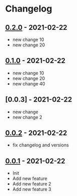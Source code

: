 # Changelog

## [0.2.0] - 2021-02-22
- new change 10
- new change 20

## [0.1.0] - 2021-02-22
- new change 10
- new change 20
- new change 40

## [0.0.3] - 2021-02-22
- new change
- new change 2

## [0.0.2] - 2021-02-22
- fix changelog and versions

## [0.0.1] - 2021-02-22
- Init
- Add new feature
- Add new feature 2
- Add new feature 3

[Unreleased]: https://github.com/tokyodrift1993/testing-github-actions/compare/master...development
[0.0.1]: https://github.com/tokyodrift1993/testing-github-actions/compare/336a3ddd...v0.1.0
[0.0.2]: https://github.com/tokyodrift1993/testing-github-actions/compare/v0.0.1...v0.0.2
[0.0.2]: https://github.com/tokyodrift1993/testing-github-actions/compare/v0.0.2...v0.0.3
[0.1.0]: https://github.com/tokyodrift1993/testing-github-actions/compare/v0.0.3...v0.1.0
[0.2.0]: https://github.com/tokyodrift1993/testing-github-actions/compare/v0.1.0...v0.2.0
